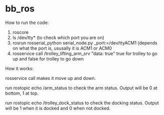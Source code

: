 # bb_ros

How to run the code:

1. roscore
2. ls /dev/tty* (to check which port you are on)
3. rosrun rosserial_python serial_node.py _port:=/dev/ttyACM1 (depends on what the port is, ususally it is ACM1 or ACM0
4. rosservice call /trolley_lifting_arm_srv "data: true" true for trolley to go up and false for trolley to go down

How it works:

rosservice call makes it move up and down. 

run rostopic echo /arm_status to check the arm status. Output will be 0 at bottom, 1 at top.

run rostopic echo /trolley_dock_status to check the docking status. Output will be 1 when it is docked and 0 when not docked.
